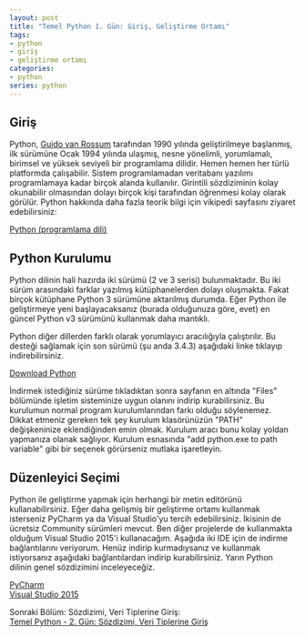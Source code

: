 ```yaml
---
layout: post
title: "Temel Python 1. Gün: Giriş, Geliştirme Ortamı"
tags:
- python
- giriş
- geliştirme ortamı
categories:
- python
series: python
---
```


Giriş
-----
Python, [Guido van Rossum][Guido] tarafından 1990 yılında geliştirilmeye başlanmış, ilk sürümüne Ocak 1994 yılında ulaşmış, nesne yönelimli, yorumlamalı, birimsel ve  yüksek seviyeli bir programlama dilidir. Hemen hemen her türlü platformda çalışabilir. Sistem programlamadan veritabanı yazılımı programlamaya kadar birçok alanda kullanılır. Girintili sözdiziminin kolay okunabilir olmasından dolayı birçok kişi tarafından öğrenmesi kolay olarak görülür. Python hakkında daha fazla teorik bilgi için vikipedi sayfasını ziyaret edebilirsiniz:  

[Python (programlama dili)][Vikipedi]  

Python Kurulumu
---------------
Python dilinin hali hazırda iki sürümü (2 ve 3 serisi) bulunmaktadır. Bu iki sürüm arasındaki farklar yazılmış kütüphanelerden dolayı oluşmakta. Fakat birçok kütüphane Python 3 sürümüne aktarılmış durumda. Eğer Python ile geliştirmeye yeni başlayacaksanız (burada olduğunuza göre, evet) en güncel Python v3 sürümünü kullanmak daha mantıklı.  

Python diğer dillerden farklı olarak yorumlayıcı aracılığıyla çalıştırılır. Bu desteği sağlamak için son sürümü (şu anda 3.4.3) aşağıdaki linke tıklayıp indirebilirsiniz.  

[Download Python][Python]  

İndirmek istediğiniz sürüme tıkladıktan sonra sayfanın en altında "Files" bölümünde işletim sisteminize uygun olanını indirip kurabilirsiniz. Bu kurulumun normal program kurulumlarından farkı olduğu söylenemez. Dikkat etmeniz gereken tek şey kurulum klasörünüzün "PATH" değişkeninize eklendiğinden emin olmak. Kurulum aracı bunu kolay yoldan yapmanıza olanak sağlıyor. Kurulum esnasında "add python.exe to path variable" gibi bir seçenek görürseniz mutlaka işaretleyin.  

Düzenleyici Seçimi
------------------

Python ile geliştirme yapmak için herhangi bir metin editörünü kullanabilirsiniz. Eğer daha gelişmiş bir geliştirme ortamı kullanmak isterseniz PyCharm ya da Visual Studio'yu tercih edebilirsiniz. İkisinin de ücretsiz Community sürümleri mevcut. Ben diğer projelerde de kullanmakta olduğum Visual Studio 2015'i kullanacağım. Aşağıda iki IDE için de indirme bağlantılarını veriyorum. Henüz indirip kurmadıysanız ve kullanmak istiyorsanız aşağıdaki bağlantılardan indirip kurabilirsiniz. Yarın Python dilinin genel sözdizimini inceleyeceğiz.

[PyCharm][PyCharm]  
[Visual Studio 2015][VS2015]  

Sonraki Bölüm: Sözdizimi, Veri Tiplerine Giriş:  
[Temel Python - 2. Gün: Sözdizimi, Veri Tiplerine Giriş][1]

[1]: /temel-python-ikinci-gun-sozdizimi-veri-tiplerine-giris/

[Guido]: https://tr.wikipedia.org/wiki/Guido_van_Rossum
[Vikipedi]: https://tr.wikipedia.org/wiki/Python_(programlama_dili)
[Python]: https://www.python.org/downloads/
[PyCharm]: https://www.jetbrains.com/pycharm/download/
[VS2015]: https://www.visualstudio.com/tr-tr/downloads/download-visual-studio-vs.aspx
